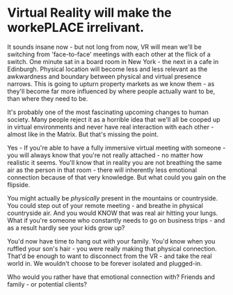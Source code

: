 # Virtual Reality will make the workePLACE irrelivant.
It sounds insane now - but not long from now, VR will mean we'll be switching from 'face-to-face' meetings with each other at the flick of a switch. One minute sat in a board room in New York - the next in a cafe in Edinburgh. Physical location will become less and less relevant as the awkwardness and boundary between physical and virtual presence narrows. This is going to upturn property markets as we know them - as they'll become far more influenced by where people actually want to be, than where they need to be.

It's probably one of the most fascinating upcoming changes to human society. Many people reject it as a horrible idea that we'll all be cooped up in virtual environments and never have real interaction with each other - almost like in the Matrix. But that's missing the point.

Yes - If you're able to have a fully immersive virtual meeting with someone - you will always know that you're not really attached - no matter how realistic it seems. You'll know that in reality you are not breathing the same air as the person in that room - there will inherently less emotional connection because of that very knowledge. But what could you gain on the flipside.

You might actually be *physically* present in the mountains or countryside. You could step out of your remote meeting - and breathe in physical countryside air. And you would KNOW that was real air hitting your lungs.
What if you're someone who constantly needs to go on business trips - and as a result hardly see your kids grow up?

You'd now have time to hang out with your family. You'd know when you ruffled your son's hair - you were really making that physical connection.
That'd be enough to want to disconnect from the VR - and take the real world in. We wouldn't choose to be forever isolated and plugged-in.

Who would you rather have that emotional connection with? Friends and family - or potential clients?

